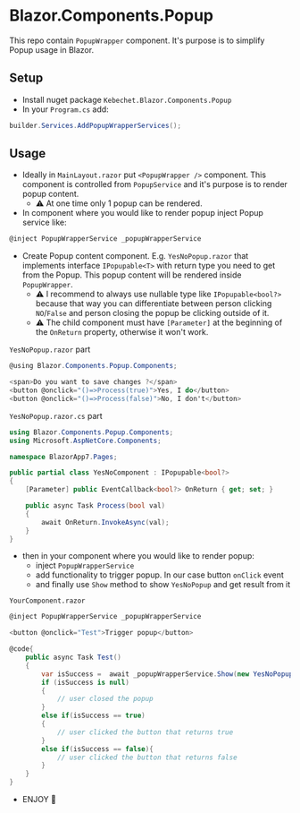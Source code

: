 ﻿# Blazor.Components.Popup

This repo contain `PopupWrapper` component. It's purpose is to simplify Popup usage in Blazor.

## Setup
- Install nuget package `Kebechet.Blazor.Components.Popup`
- In your `Program.cs` add:
```cs
builder.Services.AddPopupWrapperServices();
```

## Usage
- Ideally in `MainLayout.razor` put `<PopupWrapper />` component. This component is controlled from `PopupService` and it's purpose is to render popup content.
	- ⚠️ At one time only 1 popup can be rendered.
- In component where you would like to render popup inject Popup service like:
```cs
@inject PopupWrapperService _popupWrapperService
```

- Create Popup content component. E.g. `YesNoPopup.razor` that implements interface `IPopupable<T>` with return type you need to get from the Popup. This popup content will be rendered
inside `PopupWrapper`.
    - ⚠️ I recommend to always use nullable type like `IPopupable<bool?>` because that way you can differentiate between person clicking `NO`/`False` and person closing the popup be clicking 
    outside of it.
    - ⚠️ The child component must have `[Parameter]` at the beginning of the `OnReturn` property, otherwise it won't work.

`YesNoPopup.razor` part

```cs
@using Blazor.Components.Popup.Components;

<span>Do you want to save changes ?</span>
<button @onclick="()=>Process(true)">Yes, I do</button>
<button @onclick="()=>Process(false)">No, I don't</button>

```

`YesNoPopup.razor.cs` part

```cs
using Blazor.Components.Popup.Components;
using Microsoft.AspNetCore.Components;

namespace BlazorApp7.Pages;

public partial class YesNoComponent : IPopupable<bool?>
{
    [Parameter] public EventCallback<bool?> OnReturn { get; set; }

    public async Task Process(bool val)
    {
        await OnReturn.InvokeAsync(val);
    }
}
```

- then in your component where you would like to render popup:
  - inject `PopupWrapperService `
  - add functionality to trigger popup. In our case button `onClick` event
  - and finally use `Show` method to show `YesNoPopup` and get result from it

`YourComponent.razor` 

```cs
@inject PopupWrapperService _popupWrapperService

<button @onclick="Test">Trigger popup</button>

@code{
    public async Task Test()
    {
        var isSuccess =  await _popupWrapperService.Show(new YesNoPopup(), this);
        if (isSuccess is null)
        {
            // user closed the popup
        } 
        else if(isSuccess == true)
        {
            // user clicked the button that returns true
        } 
        else if(isSuccess == false){
            // user clicked the button that returns false
        }
    }
}
```

- ENJOY 🎉